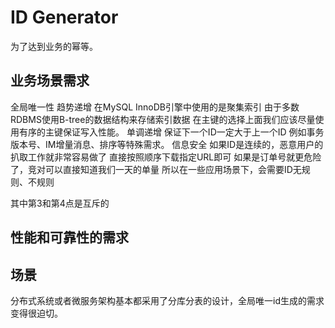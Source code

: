 # ID  Generator

为了达到业务的幂等。


## 业务场景需求

全局唯一性
趋势递增
	在MySQL InnoDB引擎中使用的是聚集索引
		由于多数RDBMS使用B-tree的数据结构来存储索引数据
		在主键的选择上面我们应该尽量使用有序的主键保证写入性能。
单调递增
	保证下一个ID一定大于上一个ID
		例如事务版本号、IM增量消息、排序等特殊需求。
信息安全
	如果ID是连续的，恶意用户的扒取工作就非常容易做了
		直接按照顺序下载指定URL即可
	如果是订单号就更危险了，竞对可以直接知道我们一天的单量
		所以在一些应用场景下，会需要ID无规则、不规则

其中第3和第4点是互斥的

## 性能和可靠性的需求


## 场景

分布式系统或者微服务架构基本都采用了分库分表的设计，全局唯一id生成的需求变得很迫切。


